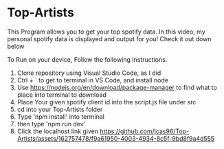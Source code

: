 ﻿# Top-Artists
This Program allows you to get your top spotify data. 
In this video, my personal spotify data is displayed and output for you!
Check it out down below

To Run on your device, Follow the following Instructions.
1. Clone repository using Visual Studio Code, as I did
2. Ctrl + ` to get to terminal in VS Code, and install node
3. Use https://nodejs.org/en/download/package-manager to find what to place into terminal to download
4. Place Your given spotify client id into the script.js file under src
5. cd into your Top-Artists folder
6. Type 'npm install' into terminal
7. then type 'npm run dev'
8. Click the localhost link given
https://github.com/jcas96/Top-Artists/assets/162757478/f9a61950-4003-4934-8c5f-9bd8f9a4d555

